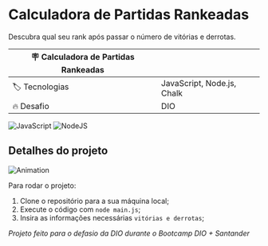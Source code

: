 # Calculadora de Partidas Rankeadas

Descubra qual seu rank após passar o número de vitórias e derrotas.

| :placard: Calculadora de Partidas Rankeadas |     |
| -------------  | --- |
| :label: Tecnologias | JavaScript, Node.js, Chalk
| :fire: Desafio     | DIO

![JavaScript](https://img.shields.io/badge/javascript-%23323330.svg?style=for-the-badge&logo=javascript&logoColor=%23F7DF1E)
![NodeJS](https://img.shields.io/badge/node.js-6DA55F?style=for-the-badge&logo=node.js&logoColor=white)

## Detalhes do projeto
![Animation](https://github.com/LeonardoTorresRodrigues/calculadora-partidas-rankeadas/assets/91892938/e6d4b8e5-35f8-4eff-a274-2801670f8c57)

Para rodar o projeto:
1. Clone o repositório para a sua máquina local;
2. Execute o código com `node main.js`;
3. Insira as informações necessárias `vitórias e derrotas`;

*Projeto feito para o defasio da DIO durante o Bootcamp DIO + Santander*
